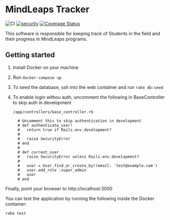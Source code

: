 # MindLeaps Tracker
![CI](https://github.com/MindLeaps/tracker/workflows/CI/badge.svg) [![security](https://hakiri.io/github/MindLeaps/tracker/master.svg)](https://hakiri.io/github/MindLeaps/tracker/master)
[![Coverage Status](https://coveralls.io/repos/github/MindLeaps/tracker/badge.svg?branch=master)](https://coveralls.io/github/MindLeaps/tracker?branch=master)

This software is responsible for keeping track of Students in the field and their progress in MindLeaps programs.

## Getting started

1. Install Docker on your machine

2. Run `docker-compose up`
    
3. To seed the database, ssh into the web container and run `rake db:seed`

4. To enable login withou auth, uncomment the following in BaseController to skip auth in development

    ```
    /app/controllers/base_controller.rb
    
      # Uncomment this to skip authentication in development
      # def authenticate_user!
      #   return true if Rails.env.development?
      #
      #   raise SecurityError
      # end
      #
      # def current_user
      #   raise SecurityError unless Rails.env.development?
      #
      #   user = User.find_or_create_by!(email: 'test@example.com')
      #   user.add_role :super_admin
      #   user
      # end
    ```

Finally, point your browser to http://localhost:3000

You can test the application by running the following inside the Docker container:
```sh
rake test
```
